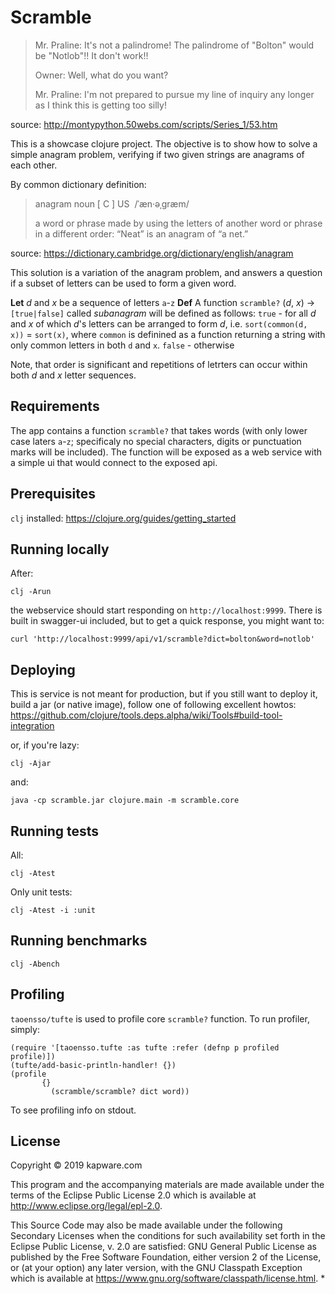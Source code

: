 # Scramble

> Mr. Praline: It's not a palindrome! The palindrome of "Bolton" would be "Notlob"!! It don't work!!
>
> Owner: Well, what do you want?
>
> Mr. Praline: I'm not prepared to pursue my line of inquiry any longer as I think this is getting too silly!

source: http://montypython.50webs.com/scripts/Series_1/53.htm

This is a showcase clojure project. The objective is to show how to solve a simple anagram problem, verifying if two given strings are anagrams of each other.

By common dictionary definition:
> anagram
> noun [ C ] US ​  /ˈæn·əˌɡræm/
>
> a word or phrase made by using the letters of another word or phrase in a different order:
> “Neat” is an anagram of “a net.”

source: https://dictionary.cambridge.org/dictionary/english/anagram

This solution is a variation of the anagram problem, and answers a question if a subset of letters can be used to form a given word.

**Let** _d_ and _x_ be a sequence of letters `a`-`z`
**Def** A function `scramble?` (_d_, _x_) -> `[true|false]` called _subanagram_ will be defined as follows:
       `true` - for all _d_ and _x_ of which  _d_'s letters can be arranged to form _d_, i.e. `sort(common(d, x))` = `sort(x)`, where `common` is definined as a function returning a string with only common letters in both `d` and `x`.
       `false` - otherwise

Note, that order is significant and repetitions of letrters can occur within both _d_ and _x_ letter sequences. 

## Requirements
The app contains a function `scramble?` that takes words (with only lower case laters `a`-`z`; specificaly no special characters, digits or punctuation marks will be included).
The function will be exposed as a web service with a simple ui that would connect to the exposed api.

## Prerequisites
`clj` installed: https://clojure.org/guides/getting_started

## Running locally
After:
```
clj -Arun
```
the webservice should start responding on `http://localhost:9999`.
There is built in swagger-ui included, but to get a quick response, you might want to:
```
curl 'http://localhost:9999/api/v1/scramble?dict=bolton&word=notlob'
```

## Deploying
This is service is not meant for production, but if you still want to deploy it, build a jar (or native image), follow one of following excellent howtos:
https://github.com/clojure/tools.deps.alpha/wiki/Tools#build-tool-integration

or, if you're lazy:
```
clj -Ajar
```
and:
```
java -cp scramble.jar clojure.main -m scramble.core
```

## Running tests

All:
```
clj -Atest
```
Only unit tests:

```
clj -Atest -i :unit
```

## Running benchmarks
```
clj -Abench
```

## Profiling
`taoensso/tufte` is used to profile core `scramble?` function. To run profiler, simply:
```
(require '[taoensso.tufte :as tufte :refer (defnp p profiled profile)])
(tufte/add-basic-println-handler! {})
(profile
       {}
         (scramble/scramble? dict word))
```
To see profiling info on stdout.


## License

Copyright © 2019 kapware.com

This program and the accompanying materials are made available under the
terms of the Eclipse Public License 2.0 which is available at
http://www.eclipse.org/legal/epl-2.0.

This Source Code may also be made available under the following Secondary
Licenses when the conditions for such availability set forth in the Eclipse
Public License, v. 2.0 are satisfied: GNU General Public License as published by
the Free Software Foundation, either version 2 of the License, or (at your
option) any later version, with the GNU Classpath Exception which is available
at https://www.gnu.org/software/classpath/license.html.
* 
